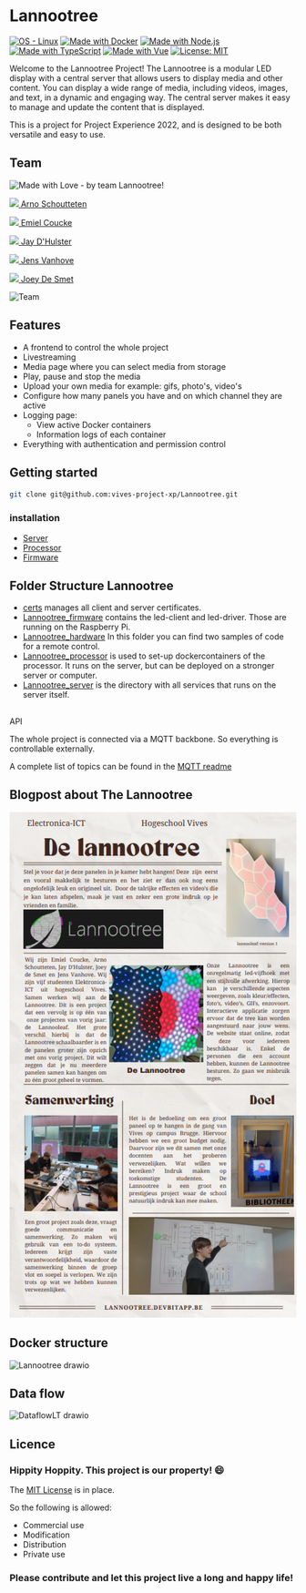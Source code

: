 # Lannootree

[![OS - Linux](https://img.shields.io/badge/OS-Linux-blue?logo=linux&logoColor=white)](https://www.linux.org/ "Go to Linux homepage")
[![Made with Docker](https://img.shields.io/badge/Made_with-Docker-blue?logo=docker&logoColor=white)](https://www.docker.com/ "Go to Docker homepage")
[![Made with Node.js](https://img.shields.io/badge/Node.js->=12-blue?logo=node.js&logoColor=white)](https://nodejs.org "Go to Node.js homepage")
[![Made with TypeScript](https://img.shields.io/badge/TypeScript-4-blue?logo=typescript&logoColor=white)](https://typescriptlang.org "Go to TypeScript homepage")
[![Made with Vue](https://img.shields.io/badge/Vue-3-blue?logo=vue.js&logoColor=white)](https://v3.vuejs.org "Go to Vue homepage")
[![License: MIT](https://img.shields.io/badge/License-MIT-yellow.svg)](https://opensource.org/licenses/MIT)

Welcome to the Lannootree Project! The Lannootree is a modular LED display with a central server that allows users to display media and other content. You can display a wide range of media, including videos, images, and text, in a dynamic and engaging way. The central server makes it easy to manage and update the content that is displayed.

This is a project for Project Experience 2022, and is designed to be both versatile and easy to use.

## Team

![Made with Love - by team Lannootree!](https://img.shields.io/static/v1?label=Made+with+Love&message=by+team+Lannootree!&color=2ea44f)

[<img src="https://github.com/madness007.png" width="25"> Arno Schoutteten](https://github.com/madness007)

[<img src="https://github.com/EmielCoucke.png" width="25"> Emiel Coucke](https://github.com/EmielCoucke)

[<img src="https://github.com/JayDHulster.png" width="25"> Jay D'Hulster](https://github.com/JayDHulster)

[<img src="https://github.com/JensVA.png" width="25"> Jens Vanhove](https://github.com/JensVA)

[<img src="https://github.com/JoeyDeSmet.png" width="25"> Joey De Smet](https://github.com/JoeyDeSmet)

![Team](img/groupphoto.JPG)

## Features

- A frontend to control the whole project
- Livestreaming
- Media page where you can select media from storage
- Play, pause and stop the media
- Upload your own media for example: gifs, photo's, video's
- Configure how many panels you have and on which channel they are active
- Logging page:
  - View active Docker containers
  - Information logs of each container
- Everything with authentication and permission control

## Getting started

```bash
git clone git@github.com:vives-project-xp/Lannootree.git
```

### installation

- [Server](Lannootree_server/README.md)
- [Processor](Lannootree_processor/README.md)
- [Firmware](Lannootree_firmware/README.md)

## Folder Structure Lannootree

- [certs](certs/README.md) manages all client and server certificates.
- [Lannootree_firmware](Lannootree_firmware/README.md) contains the led-client and led-driver. Those are running on the Raspberry Pi.
- [Lannootree_hardware](Lannootree_hardware/README.md) In this folder you can find two samples of code for a remote control.
- [Lannootree_processor](Lannootree_processor/README.md) is used to set-up dockercontainers of the processor. It runs on the server, but can be deployed on a stronger server or computer.
- [Lannootree_server](Lannootree_server/README.md) is the directory with all services that runs on the server itself.

## 
API

The whole project is connected via a MQTT backbone.
So everything is controllable externally.

A complete list of topics can be found  in the [MQTT readme](Lannootree_server/mqtt)

## Blogpost about The Lannootree

<p align="center"> 
  <img src="img/Blogpost.png">
</p>

## Docker structure

![Lannootree drawio](https://user-images.githubusercontent.com/71697142/201103114-a8b4d791-ab4f-4459-9a90-6e0a4993ae48.png)

## Data flow

![DataflowLT drawio](https://user-images.githubusercontent.com/71697142/208321403-e0d33cfb-8f1f-4190-acce-cd2586f3b850.png)

## Licence

### Hippity Hoppity. This project is our property! :smile:

The [MIT License](LICENSE) is in place.

So the following is allowed:

- Commercial use
- Modification
- Distribution
- Private use

### Please contribute and let this project live a long and happy life!
